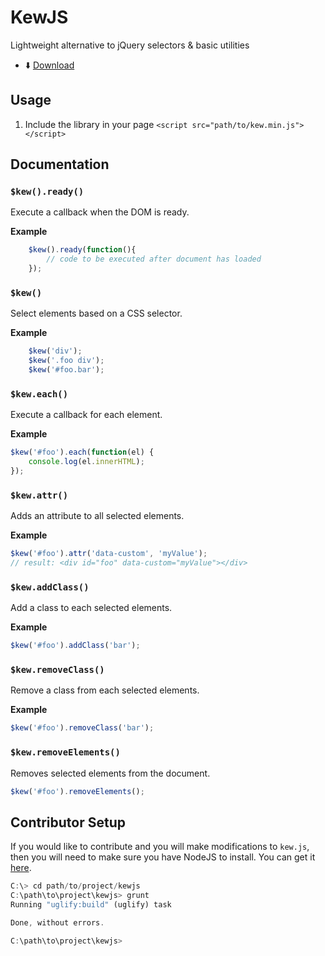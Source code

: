 # KewJS

Lightweight alternative to jQuery selectors & basic utilities

* :arrow_down: [Download](https://raw.githubusercontent.com/RodRitter/kewjs/master/dist/kew.min.js)

## Usage

1. Include the library in your page `<script src="path/to/kew.min.js"></script>`

## Documentation

### `$kew().ready()`

Execute a callback when the DOM is ready.

**Example**

```javascript
    $kew().ready(function(){
        // code to be executed after document has loaded
    });
```

### `$kew()`

Select elements based on a CSS selector.

**Example**

```javascript
    $kew('div');
    $kew('.foo div');
    $kew('#foo.bar');
```

### `$kew.each()`

Execute a callback for each element.

**Example**

```javascript
$kew('#foo').each(function(el) {
    console.log(el.innerHTML);
});
```

### `$kew.attr()`

Adds an attribute to all selected elements.

**Example**

```javascript
$kew('#foo').attr('data-custom', 'myValue');
// result: <div id="foo" data-custom="myValue"></div>
```

### `$kew.addClass()`

Add a class to each selected elements.

**Example**

```javascript
$kew('#foo').addClass('bar');
```

### `$kew.removeClass()`

Remove a class from each selected elements.

**Example**

```javascript
$kew('#foo').removeClass('bar');
```

### `$kew.removeElements()`

Removes selected elements from the document.

```javascript
$kew('#foo').removeElements();
```

## Contributor Setup
If you would like to contribute and you will make modifications to `kew.js`, then you will need to make sure you have NodeJS to install. You can get it [here](https://nodejs.org/).
```javascript
C:\> cd path/to/project/kewjs
C:\path\to\project\kewjs> grunt
Running "uglify:build" (uglify) task

Done, without errors.

C:\path\to\project\kewjs>
```